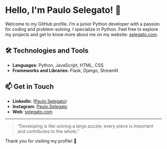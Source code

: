 # Hello, I'm Paulo Selegato! 👋

Welcome to my GitHub profile. I’m a junior Python developer with a passion for coding and problem-solving. I specialize in Python. Feel free to explore my projects and get to know more about me on my website: [selegato.com](https://selegato.com).

## 🛠️ Technologies and Tools
- **Languages**: Python, JavaScript, HTML, CSS
- **Frameworks and Libraries**: Flask, Django, Streamlit

## 📫 Get in Touch

- **LinkedIn**: ([Paulo Selegato](https://www.linkedin.com/in/paulo-selegato-a298012b6/))
- **Instagram**: [Paulo.Selegato](https://www.instagram.com/paulo.selegato)
- **Web**: [selegato.com](https://selegato.com)

---

> “Developing is like solving a large puzzle; every piece is important and contributes to the whole.”

Thank you for visiting my profile! 🚀
